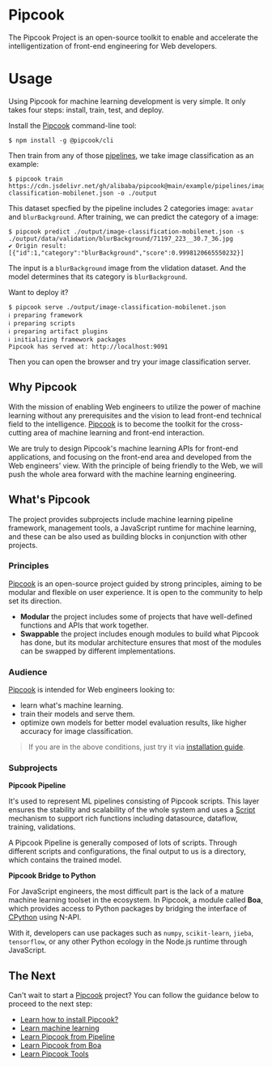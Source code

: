 # Pipcook

The Pipcook Project is an open-source toolkit to enable and accelerate the intelligentization of front-end engineering for Web developers.

# Usage
Using Pipcook for machine learning development is very simple. It only takes four steps: install, train, test, and deploy.

Install the [Pipcook][] command-line tool:

```shell
$ npm install -g @pipcook/cli
```

Then train from any of those [pipelines](./example/pipelines/), we take image classification as an example:

```shell
$ pipcook train https://cdn.jsdelivr.net/gh/alibaba/pipcook@main/example/pipelines/image-classification-mobilenet.json -o ./output
```
This dataset specfied by the pipeline includes 2 categories image: `avatar` and `blurBackground`.
After training, we can predict the category of a image:

```shell
$ pipcook predict ./output/image-classification-mobilenet.json -s ./output/data/validation/blurBackground/71197_223__30.7_36.jpg
✔ Origin result:[{"id":1,"category":"blurBackground","score":0.9998120665550232}]
```

The input is a `blurBackground` image from the vlidation dataset. And the model determines that its category is `blurBackground`.

Want to deploy it?
```shell
$ pipcook serve ./output/image-classification-mobilenet.json
ℹ preparing framework
ℹ preparing scripts
ℹ preparing artifact plugins
ℹ initializing framework packages
Pipcook has served at: http://localhost:9091
```

Then you can open the browser and try your image classification server.

## Why Pipcook

With the mission of enabling Web engineers to utilize the power of machine learning without any prerequisites and the vision to lead front-end technical field to the intelligence. [Pipcook][] is to become the toolkit for the cross-cutting area of machine learning and front-end interaction.

We are truly to design Pipcook's machine learning APIs for front-end applications, and focusing on the front-end area and developed from the Web engineers' view. With the principle of being friendly to the Web, we will push the whole area forward with the machine learning engineering.

## What's Pipcook

The project provides subprojects include machine learning pipeline framework, management tools, a JavaScript runtime for machine learning, and these can be also used as building blocks in conjunction with other projects.

### Principles

[Pipcook][] is an open-source project guided by strong principles, aiming to be modular and flexible on user experience. It is open to the community to help set its direction.

- **Modular** the project includes some of projects that have well-defined functions and APIs that work together.
- **Swappable** the project includes enough modules to build what Pipcook has done, but its modular architecture ensures that most of the modules can be swapped by different implementations.

### Audience

[Pipcook][] is intended for Web engineers looking to:

- learn what's machine learning.
- train their models and serve them.
- optimize own models for better model evaluation results, like higher accuracy for image classification.

> If you are in the above conditions, just try it via [installation guide](INSTALL.md).

### Subprojects

__Pipcook Pipeline__

It's used to represent ML pipelines consisting of Pipcook scripts. This layer ensures the stability and scalability of the whole system and uses a [Script](manual/intro-to-script.md) mechanism to support rich functions including datasource, dataflow, training, validations.

A Pipcook Pipeline is generally composed of lots of scripts. Through different scripts and configurations, the final output to us is a directory, which contains the trained model.

__Pipcook Bridge to Python__

For JavaScript engineers, the most difficult part is the lack of a mature machine learning toolset in the ecosystem. In Pipcook, a module called **Boa**, which provides access to Python packages by bridging the interface of [CPython][] using N-API.

With it, developers can use packages such as `numpy`, `scikit-learn`, `jieba`, `tensorflow`, or any other Python ecology in the Node.js runtime through JavaScript.

## The Next

Can't wait to start a [Pipcook][] project? You can follow the guidance below to proceed to the next step:

- [Learn how to install Pipcook?](INSTALL.md)
- [Learn machine learning](tutorials/machine-learning-overview.md)
- [Learn Pipcook from Pipeline](manual/intro-to-pipeline.md)
- [Learn Pipcook from Boa](manual/intro-to-boa.md)
- [Learn Pipcook Tools](manual/pipcook-tools.md)

[Pipcook]: https://github.com/alibaba/pipcook
[CPython]: https://github.com/python/cpython
